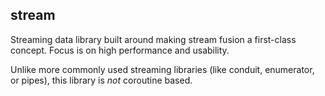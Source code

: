 ## stream

Streaming data library built around making stream fusion a first-class concept.
Focus is on high performance and usability.

Unlike more commonly used streaming libraries (like conduit, enumerator, or
pipes), this library is _not_ coroutine based.
